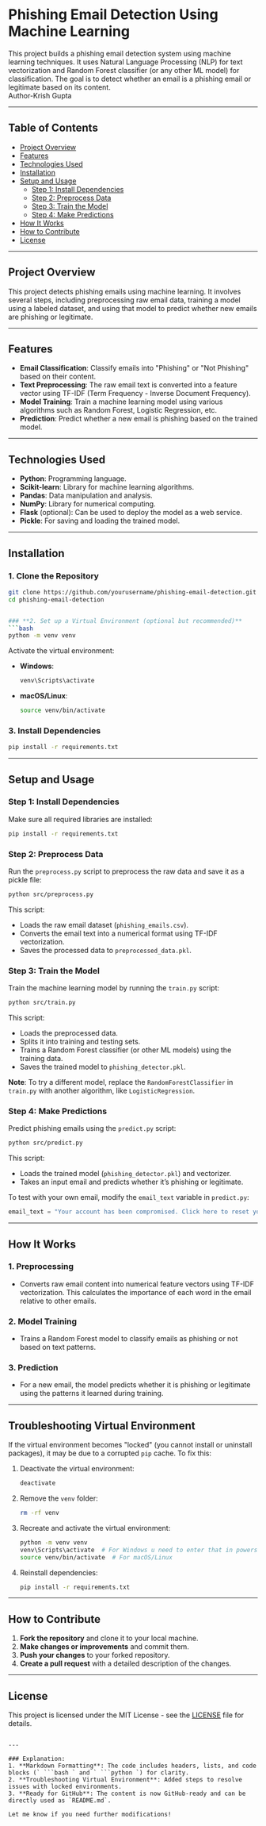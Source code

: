 # **Phishing Email Detection Using Machine Learning**

This project builds a phishing email detection system using machine learning techniques. It uses Natural Language Processing (NLP) for text vectorization and Random Forest classifier (or any other ML model) for classification. The goal is to detect whether an email is a phishing email or legitimate based on its content. <br> Author-Krish Gupta

---

## **Table of Contents**
- [Project Overview](#project-overview)
- [Features](#features)
- [Technologies Used](#technologies-used)
- [Installation](#installation)
- [Setup and Usage](#setup-and-usage)
  - [Step 1: Install Dependencies](#step-1-install-dependencies)
  - [Step 2: Preprocess Data](#step-2-preprocess-data)
  - [Step 3: Train the Model](#step-3-train-the-model)
  - [Step 4: Make Predictions](#step-4-make-predictions)
- [How It Works](#how-it-works)
- [How to Contribute](#how-to-contribute)
- [License](#license)

---

## **Project Overview**

This project detects phishing emails using machine learning. It involves several steps, including preprocessing raw email data, training a model using a labeled dataset, and using that model to predict whether new emails are phishing or legitimate.

---

## **Features**
- **Email Classification**: Classify emails into "Phishing" or "Not Phishing" based on their content.
- **Text Preprocessing**: The raw email text is converted into a feature vector using TF-IDF (Term Frequency - Inverse Document Frequency).
- **Model Training**: Train a machine learning model using various algorithms such as Random Forest, Logistic Regression, etc.
- **Prediction**: Predict whether a new email is phishing based on the trained model.

---

## **Technologies Used**
- **Python**: Programming language.
- **Scikit-learn**: Library for machine learning algorithms.
- **Pandas**: Data manipulation and analysis.
- **NumPy**: Library for numerical computing.
- **Flask** (optional): Can be used to deploy the model as a web service.
- **Pickle**: For saving and loading the trained model.

---

## **Installation**

### **1. Clone the Repository**
```bash
git clone https://github.com/yourusername/phishing-email-detection.git
cd phishing-email-detection


### **2. Set up a Virtual Environment (optional but recommended)**
```bash
python -m venv venv
```
Activate the virtual environment:
- **Windows**: 
  ```bash
  venv\Scripts\activate
  ```
- **macOS/Linux**: 
  ```bash
  source venv/bin/activate
  ```

### **3. Install Dependencies**
```bash
pip install -r requirements.txt
```

---

## **Setup and Usage**

### **Step 1: Install Dependencies**
Make sure all required libraries are installed:
```bash
pip install -r requirements.txt
```

### **Step 2: Preprocess Data**
Run the `preprocess.py` script to preprocess the raw data and save it as a pickle file:
```bash
python src/preprocess.py
```
This script:
- Loads the raw email dataset (`phishing_emails.csv`).
- Converts the email text into a numerical format using TF-IDF vectorization.
- Saves the processed data to `preprocessed_data.pkl`.

### **Step 3: Train the Model**
Train the machine learning model by running the `train.py` script:
```bash
python src/train.py
```
This script:
- Loads the preprocessed data.
- Splits it into training and testing sets.
- Trains a Random Forest classifier (or other ML models) using the training data.
- Saves the trained model to `phishing_detector.pkl`.

**Note**: To try a different model, replace the `RandomForestClassifier` in `train.py` with another algorithm, like `LogisticRegression`.

### **Step 4: Make Predictions**
Predict phishing emails using the `predict.py` script:
```bash
python src/predict.py
```
This script:
- Loads the trained model (`phishing_detector.pkl`) and vectorizer.
- Takes an input email and predicts whether it’s phishing or legitimate.

To test with your own email, modify the `email_text` variable in `predict.py`:
```python
email_text = "Your account has been compromised. Click here to reset your password."
```

---

## **How It Works**

### **1. Preprocessing**
- Converts raw email content into numerical feature vectors using TF-IDF vectorization. This calculates the importance of each word in the email relative to other emails.

### **2. Model Training**
- Trains a Random Forest model to classify emails as phishing or not based on text patterns.

### **3. Prediction**
- For a new email, the model predicts whether it is phishing or legitimate using the patterns it learned during training.

---

## **Troubleshooting Virtual Environment**
If the virtual environment becomes "locked" (you cannot install or uninstall packages), it may be due to a corrupted `pip` cache. To fix this:
1. Deactivate the virtual environment:
   ```bash
   deactivate
   ```
2. Remove the `venv` folder:
   ```bash
   rm -rf venv
   ```
3. Recreate and activate the virtual environment:
   ```bash
   python -m venv venv
   venv\Scripts\activate  # For Windows u need to enter that in powershell with admin previliges
   source venv/bin/activate  # For macOS/Linux
   ```
4. Reinstall dependencies:
   ```bash
   pip install -r requirements.txt
   ```

---

## **How to Contribute**

1. **Fork the repository** and clone it to your local machine.
2. **Make changes or improvements** and commit them.
3. **Push your changes** to your forked repository.
4. **Create a pull request** with a detailed description of the changes.

---

## **License**
This project is licensed under the MIT License - see the [LICENSE](LICENSE) file for details.
```

---

### Explanation:
1. **Markdown Formatting**: The code includes headers, lists, and code blocks (` ```bash ` and ` ```python `) for clarity.
2. **Troubleshooting Virtual Environment**: Added steps to resolve issues with locked environments.
3. **Ready for GitHub**: The content is now GitHub-ready and can be directly used as `README.md`.

Let me know if you need further modifications!

